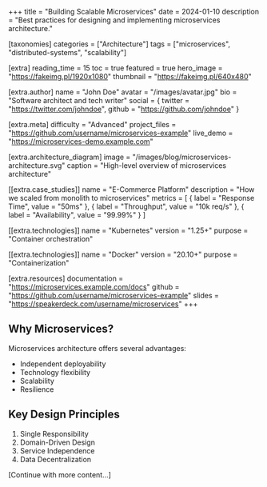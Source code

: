 +++
title = "Building Scalable Microservices"
date = 2024-01-10
description = "Best practices for designing and implementing microservices architecture."

[taxonomies]
categories = ["Architecture"]
tags = ["microservices", "distributed-systems", "scalability"]

[extra]
reading_time = 15
toc = true
featured = true
hero_image = "https://fakeimg.pl/1920x1080"
thumbnail = "https://fakeimg.pl/640x480"

[extra.author]
name = "John Doe"
avatar = "/images/avatar.jpg"
bio = "Software architect and tech writer"
social = { twitter = "https://twitter.com/johndoe", github = "https://github.com/johndoe" }

[extra.meta]
difficulty = "Advanced"
project_files = "https://github.com/username/microservices-example"
live_demo = "https://microservices-demo.example.com"

[extra.architecture_diagram]
image = "/images/blog/microservices-architecture.svg"
caption = "High-level overview of microservices architecture"

[[extra.case_studies]]
name = "E-Commerce Platform"
description = "How we scaled from monolith to microservices"
metrics = [
    { label = "Response Time", value = "50ms" },
    { label = "Throughput", value = "10k req/s" },
    { label = "Availability", value = "99.99%" }
]

[[extra.technologies]]
name = "Kubernetes"
version = "1.25+"
purpose = "Container orchestration"

[[extra.technologies]]
name = "Docker"
version = "20.10+"
purpose = "Containerization"

[extra.resources]
documentation = "https://microservices.example.com/docs"
github = "https://github.com/username/microservices-example"
slides = "https://speakerdeck.com/username/microservices"
+++

## Why Microservices?

Microservices architecture offers several advantages:
- Independent deployability
- Technology flexibility
- Scalability
- Resilience

## Key Design Principles

1. Single Responsibility
2. Domain-Driven Design
3. Service Independence
4. Data Decentralization

[Continue with more content...]
